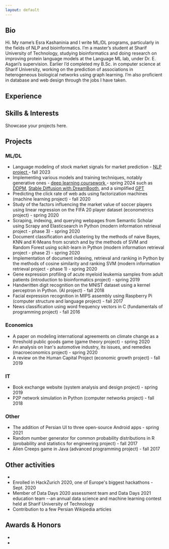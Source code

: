 ```yaml
---
layout: default
---
```


  <!-- <nav class="navbar">
    <a href="#bio">Bio</a>
    <a href="#education">Education</a>
    <a href="#projects">Projects</a>
    <a href="#papers">Papers</a>
    <a href="#interests">Interests</a>
  </nav> -->
<div class="main-content">
  <section id="bio">
  <h2 class="visually-hidden">Bio</h2>
  <p>
  Hi. My name’s Esra Kashaninia and I write ML/DL programs, particularly in the fields of NLP and bioinformatics. I’m a master’s student at Sharif University of Technology, studying bioinformatics and doing research on improving protein language models at the Language ML lab, under Dr. E. Asgari’s supervision. Earlier I’d completed my B.Sc. in computer science at Sharif University, working on the prediction of associations in heterogeneous biological networks using graph learning. I’m also proficient in database and web design through the jobs I have taken.
  </p>
  </section>
  <section id="experience">
    <h2>Experience</h2>

  </section>

  <section id="interests">
    <h2>Skills & Interests</h2>
    <p>Showcase your projects here.</p>
  </section>
  <section id="projects">
    <h2>Projects</h2>
    <h3> ML/DL </h3>
<ul>
 <li>Language modeling of stock market signals for market prediction - <a href="https://github.com/Esra-K/MSc-Coursework/tree/master/NLP-Fall2023/NLP_proj_LLMs_4_financial_data"> NLP project </a> - fall 2023</li>
  <li>Implementing various models and training techniques, notably generative ones - <a href="https://github.com/Esra-K/MSc-Coursework/tree/master/Deep%20Learning-Spring2024"> deep learning coursework </a> - spring 2024 such as <a href="https://github.com/Esra-K/MSc-Coursework/blob/master/Deep%20Learning-Spring2024/HW4-Practical/DlHw4-402210676/DDPM.ipynb">DDPM</a>, 
    <a href="https://github.com/Esra-K/MSc-Coursework/blob/master/Deep%20Learning-Spring2024/HW5-Practical/Stable-Diffusion-2.ipynb">Stable Diffusion with DreamBooth</a>, and a simplified 
    <a href="https://github.com/Esra-K/MSc-Coursework/blob/master/Deep%20Learning-Spring2024/HW3-Practical/HW3Practical-402210676/SimpleGPT.ipynb">GPT</a>
  </li>
  <li>Predicting the click rate of web ads using factorization machines (machine learning project) - fall 2020</li>
  <li>Study of the factors influencing the market value of soccer players using linear regression on the FIFA 20 player dataset (econometrics project) - spring 2020</li>
  <li>Scraping, indexing, and querying webpages from Semantic Scholar using Scrapy and Elasticsearch in Python (modern information retrieval project - phase 3) - spring 2020</li>
  <li>Document classification and clustering by the methods of naive Bayes, KNN and K-Means from scratch and by the methods of SVM and Random Forest using scikit-learn in Python (modern information retrieval project - phase 2) - spring 2020</li>
  <li>Implementation of document indexing, retrieval and ranking in Python by the methods of cosine similarity and ranking SVM (modern information retrieval project - phase 1) - spring 2020</li>
  <li>Gene expression profiling of acute myeloid leukemia samples from adult patients (introduction to bioinformatics project) - spring 2019</li>
  <li>Handwritten digit recognition on the MNIST dataset using a kernel perceptron in Python. (AI project) - fall 2018</li>
  <li>Facial expression recognition in MIPS assembly using Raspberry Pi (computer structure and language project) - fall 2017</li>
  <li>News classification using word frequency vectors in C (fundamentals of programming project) - fall 2016</li>
</ul>

<h3> Economics </h3>
<ul>
  <li>A paper on modeling international agreements on climate change as a threshold public goods game (game theory project) - spring 2020</li>
  <li>An analysis on Iran's automotive industry, its issues, and remedies (macroeconomics project) - spring 2020</li>
  <li>A review on the Human Capital Project (economic growth project) - fall 2019</li>
</ul>

<h3> IT </h3>
<ul>
  <li>Book exchange website (system analysis and design project) - spring 2019</li>
  <li>P2P network simulation in Python (computer networks project) - fall 2018</li>
</ul>

<h3> Other </h3>
<ul>
  <li>The addition of Persian UI to three open-source Android apps - spring 2021</li>
  <li>Random number generator for common probability distributions in R (probability and statistics for engineering project) - fall 2017</li>
  <li>Alien Creeps game in Java (advanced programming project) - fall 2017</li>
</ul>

  </section>
  <section id="extracurricular">
    <h2>Other activities</h2>
    <ul> 
<li> </li>
<li> Enrolled in HackZurich 2020, one of Europe's biggest hackathons - Sept. 2020
</li>
<li> Member of Data Days 2020 assessment team and Data Days 2021 education team  --an annual data science and machine learning contest held at Sharif University of Technology
</li>
<li> Contribution to a few Persian Wikipedia articles
</li>
</ul>
  </section>

  <section id="honors">
  <h2> Awards & Honors </h2>
  <ul>
  <li> 
  </li>
  <li> 
  </li>
  </ul>
  </section>

  <!--
  <section id="publications">
  <h2> Publications </h2>
  <ul>
  <li> 
  </li>
  <li> 
  </li>
  </ul>
  </section>

  <section id="presentations">
  <h2> Presentation Files </h2>
  <ul>
  <li> 
  </li>
  <li> 
  </li>
  </ul>
  </section>
  -->
</div>
